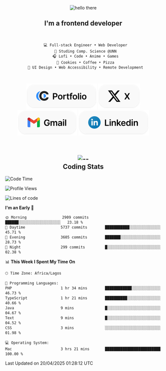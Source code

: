 <div align="center">
  
  <img src="https://readme-typing-svg.demolab.com?font=Fira+Code&weight=600&size=24&duration=4000&pause=300&color=3291FF&center=true&vCenter=true&random=false&width=300&height=24&lines=Hey+There;Hola;Namaste;Aloha;Bonjour;Konnichiwa" alt="hello there" height="36" width="300" />
  <h2>I'm a frontend developer</h2>
  
</div>

<br/>

<div align="center">
  
  ```
    💻 Full-stack Engineer • Web Developer
    💼 Studing Comp. Science @UNN
    🎧 Lofi • Code • Anime • Games
    🍪 Cookies • Coffee • Pizza
    📖 UI Design • Web Accessibility • Remote Development
  ```

</div>

<br/>

<div align="center">

  [![portfolio](./assets/badge-portfolio.svg)](https://okoyecharles.com)
  [![X](./assets/badge-x.svg)](https://x.com/okoyecharlesk)
  [![mail](./assets/badge-mail.svg)](mailto:okoyecharles509@gmail.com)
  [![linkedin](./assets/badge-linkedin.svg)](https://linkedin.com/in/okoyecharles)
  
</div>

<br/>



<div align="center">

  <h2>
    <img src="https://media.giphy.com/media/UVG0BN8TOMKkPOJS6e/giphy.gif?cid=790b7611dhvp8dydhh4r22mjr73owy4d5zzlo7s5zyk60w8s&ep=v1_stickers_search&rid=giphy.gif&ct=s" alt="--" height="50" width="50" />
    <br/>
    Coding Stats
  </h2>
  
</div>

<!--START_SECTION:waka-->
![Code Time](http://img.shields.io/badge/Code%20Time-630%20hrs%2013%20mins-blue)

![Profile Views](http://img.shields.io/badge/Profile%20Views-2-blue)

![Lines of code](https://img.shields.io/badge/From%20Hello%20World%20I%27ve%20Written-8.6%20million%20lines%20of%20code-blue)

**I'm an Early 🐤** 

```text
🌞 Morning                2909 commits        ██████░░░░░░░░░░░░░░░░░░░   23.18 % 
🌆 Daytime                5737 commits        ███████████░░░░░░░░░░░░░░   45.71 % 
🌃 Evening                3605 commits        ███████░░░░░░░░░░░░░░░░░░   28.73 % 
🌙 Night                  299 commits         █░░░░░░░░░░░░░░░░░░░░░░░░   02.38 % 
```


📊 **This Week I Spent My Time On** 

```text
🕑︎ Time Zone: Africa/Lagos

💬 Programming Languages: 
PHP                      1 hr 34 mins        ████████████░░░░░░░░░░░░░   46.73 % 
TypeScript               1 hr 21 mins        ██████████░░░░░░░░░░░░░░░   40.66 % 
Java                     9 mins              █░░░░░░░░░░░░░░░░░░░░░░░░   04.67 % 
Text                     9 mins              █░░░░░░░░░░░░░░░░░░░░░░░░   04.52 % 
CSS                      3 mins              ░░░░░░░░░░░░░░░░░░░░░░░░░   01.98 % 

💻 Operating System: 
Mac                      3 hrs 21 mins       █████████████████████████   100.00 % 
```


 Last Updated on 20/04/2025 01:28:12 UTC
<!--END_SECTION:waka-->
